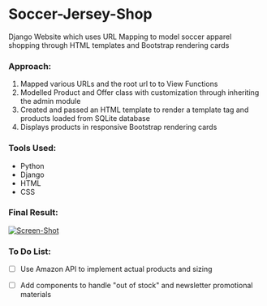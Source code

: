# Soccer-Jersey-Shop
Django Website which uses URL Mapping to model soccer apparel shopping through HTML templates and Bootstrap rendering cards

### Approach:
1. Mapped various URLs and the root url to to View Functions
2. Modelled Product and Offer class with customization through inheriting the admin module
3. Created and passed an HTML template to render a template tag and products loaded from SQLite database
4. Displays products in responsive Bootstrap rendering cards 

### Tools Used:
- Python
- Django
- HTML
- CSS

### Final Result:
[![Screen-Shot](https://i.postimg.cc/d0fpjcXT/Screen-Shot-2021-07-28-at-11-29-18-PM.png)](https://postimg.cc/TyrtTFTR)


### To Do List:
- [ ] Use Amazon API to implement actual products and sizing
- [ ] Add components to handle "out of stock" and newsletter promotional materials 

